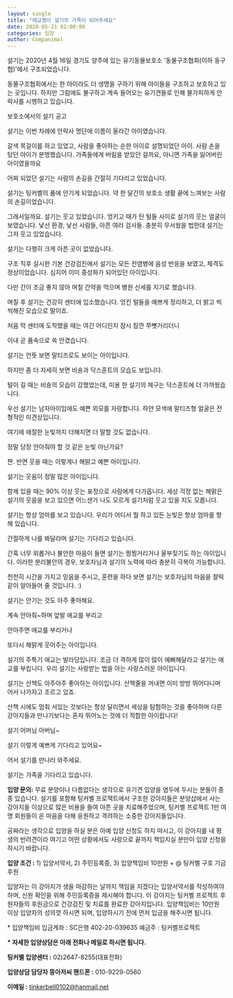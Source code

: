 ```yaml
---
layout: single
title: "애교쟁이 설기의 가족이 되어주세요"
date: 2020-05-21 02:00:00
categories: 입양
author: Companimal
---
```


설기는 2020년 4월 16일 경기도 양주에 있는 유기동물보호소 '동물구조협회(이하 동구협)'에서 구조되었습니다.

동물구조협회에서는 한 아이라도 더 생명을 구하기 위해 아이들을 구조하고 보호하고 있는 곳입니다. 하지만 그럼에도 불구하고 계속 들어오는 유기견들로 인해 불가피하게 안락사를 시행하고 있습니다.

보호소에서의 설기 공고

설기는 이번 차례에 안락사 명단에 이름이 올라간 아이였습니다.

​갈색 목걸이를 하고 있었고, 사람을 좋아하는 순한 아이로 설명되었던 아이. 사람 손을 탔던 아이가 분명했습니다. 가족들에게 버림을 받았던 걸까요, 아니면 가족을 잃어버린 아이였을까요

어찌 되었던 설기는 사람의 손길을 간절히 기다리고 있었습니다.

설기는 팅커벨의 품에 안기게 되었습니다. 약 한 달간의 보호소 생활 끝에 느껴보는 사람의 손길이었습니다.

그래서일까요. 설기는 웃고 있었습니다. 엉키고 때가 탄 털들 사이로 설기의 웃는 얼굴이 보였습니다. 낯선 환경, 낯선 사람들, 아픈 여러 검사들. 충분히 무서웠을 법한데 설기는 그저 웃고 있었습니다.

설기는 다행히 크게 아픈 곳이 없었습니다.

구조 직후 실시한 기본 건강검진에서 설기는 모든 전염병에 음성 반응을 보였고, 체격도 정상이었습니다. 심지어 이미 중성화가 되어있던 아이입니다.

다만 간이 조금 좋지 않아 며칠 간약을 먹으며 병원 신세를 지기로 했습니다.

며칠 후 설기는 건강히 센터에 입소했습니다. 엉킨 털들을 예쁘게 정리하고, 더 밝고 씩씩해진 모습으로 말이죠.

처음 막 센터에 도착했을 때는 여긴 어디인지 잠시 잠깐 쭈뼛거리더니

이내 곧 품속으로 쏙 안겼습니다.

설기는 언뜻 보면 말티즈로도 보이는 아이입니다.

하지만 좀 더 자세히 보면 비숑과 닥스훈트의 모습도 보입니다.

털이 길 때는 비숑의 모습이 강했었는데, 미용 한 설기의 체구는 닥스훈트에 더 가까웠습니다.

우선 설기는 남자아이임에도 예쁜 외모를 자랑합니다. 하얀 모색에 말티즈형 얼굴은 전형적인 미견상입니다.

여기에 애절한 눈빛까지 더해지면 더 말할 것도 없습니다.

정말 당장 안아줘야 할 것 같은 눈빛 아닌가요?

짠. 반면 웃을 때는 이렇게나 해맑고 예쁜 아이입니다.

설기는 웃음이 정말 많은 아이입니다.

함께 있을 때는 90% 이상 웃는 표정으로 사람에게 다가옵니다. 세상 걱정 없는 해맑은 설기의 웃음을 보고 있으면 어느샌가 나도 모르게 설기처럼 웃고 있을 지도 모릅니다.

설기는 항상 엄마를 보고 있습니다. 우리가 어디서 뭘 하고 있든 눈빛은 항상 엄마를 향해 있습니다.

간절하게 나를 봐달라며 설기는 기다리고 있습니다.

간혹 너무 외롭거나 불안한 마음이 들면 설기는 찡찡거리거나 울부짖기도 하는 아이입니다. 이러한 분리불안의 경우, 보호자님과 설기의 노력에 따라 충분히 극복이 가능합니다.

천천히 시간을 가지고 믿음을 주시고, 훈련을 하다 보면 설기는 보호자님의 마음을 찰떡같이 알아들어 줄 것입니다. :)

설기는 안기는 것도 아주 좋아해요.

계속 안아줘~하며 앞발 애교를 부리고

안아주면 애교를 부리거나

또다시 해맑게 웃어주는 아이입니다.

설기의 주특기 애교는 발라당입니다. 조금 더 격하게 많이 많이 예뻐해달라고 설기는 애교를 부립니다. 우리 설기는 사랑받는 법을 아는 사랑스러운 아이입니다.

설기는 산책도 아주아주 좋아하는 아이입니다. 산책줄을 꺼내면 이미 방방 뛰어다니며 어서 나가자고 조르고 있죠.

산책 시에도 멈춰 서있는 것보다는 항상 달리면서 세상을 탐험하는 것을 좋아하며 다른 강아지들과 만나기보다는 혼자 뛰어노는 것에 더 적합한 아이랍니다!

설기 어머님 아버님~

설기 이렇게 예쁘게 기다리고 있어요~

어서 설기를 만나러 와주세요.

설기는 가족을 기다리고 있습니다.

**입양 문의:** 무료 분양이나 다름없다는 생각으로 유기견 입양을 염두에 두시는 분들이 종종 있습니다. 설기를 포함해 팅커벨 프로젝트에서 구조한 강아지들은 분양샵에서 사는 강아지들 이상으로 많은 비용을 들여 아픈 곳을 치료해주었으며, 팅커벨 프로젝트 1만 여명 회원들이 온 마음을 다해 응원하고 격려하는 소중한 강아지들입니다.

​공짜라는 생각으로 입양을 하실 분은 아예 입양 신청도 하지 마시고, 이 강아지를 내 평생의 반려견이라 여기고 어떤 상황에서도 사랑으로 끝까지 책임지실 분만이 입양 신청을 하시기 바랍니다.

​**입양 조건 :** 1) 입양서약서, 2) 주민등록증, 3) 입양책임비 10만원 + @ 팅커벨 구호 기금 후원

​입양자는 이 강아지가 생을 마감하는 날까지 책임을 지겠다는 입양서약서를 작성하여야 하며, 신원 확인을 위해 주민등록증을 제시해야 합니다. 이 강아지는 팅커벨 프로젝트 후원자들의 후원금으로 건강검진 및 치료를 완료한 강아지입니다. 입양책임비는 10만원 이상 입양자의 성의껏 하시면 되며, 입양하시기 전에 먼저 입금을 해주시면 됩니다.

​\* 입양책임비 입금계좌 : SC은행 402-20-039635 예금주 : 팅커벨프로젝트

**\* 자세한 입양상담은 아래 전화나 메일로 하시면 됩니다.**

**​팅커벨 입양센터 :** 02)2647-8255(대표전화)

**입양상담 담당자 뚱아저씨 핸드폰 :** 010-9229-0560

**이메일 :** tinkerbell0102@hanmail.net
